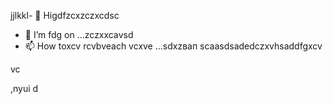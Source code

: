 jjlkkl- 👋 Higdfzcxzczxcdsc
- 🌱 I’m fdg on ...zczxxcаvsd
- 📫 How toxcv rcvbveach vcxve ...sdxzвап
scaasdsadedczxvhsaddfgxcv
<!---hgsadfgdfsadsa
makarovaoolha/makarovaoolha is a ✨ special ✨ repository becauxzcxzcbxcvse idsts `REAzvbwDME.md` (this file) appears on your GitHvzxcub profile.asccx
You can click csssthe Preview link to take a look at your changes.asdasdazxcs
--->vc
,nyui
d
